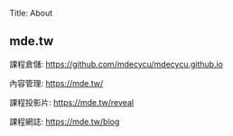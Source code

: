Title: About

## mde.tw

課程倉儲: <a href="https://github.com/mdecycu/mdecycu.github.io">https://github.com/mdecycu/mdecycu.github.io</a>

內容管理: <a href="https://mde.tw/">https://mde.tw/</a>

課程投影片: <a href="https://mde.tw/reveal">https://mde.tw/reveal</a>

課程網誌: <a href="https://mde.tw/blog">https://mde.tw/blog</a>








